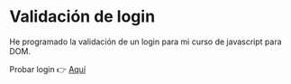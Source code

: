 <h1>Validación de login</h1>
He programado la validación de un login para mi curso de javascript para DOM.

Probar login 👉 [Aquí](https://login-validado-con-javascritp.netlify.app/)
